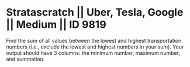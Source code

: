 # Stratascratch || Uber, Tesla, Google || Medium || ID 9819

Find the sum of all values between the lowest and highest transportation numbers (i.e., exclude the lowest and highest numbers in your sum).
Your output should have 3 columns: the minimum number, maximum number, and summation.
